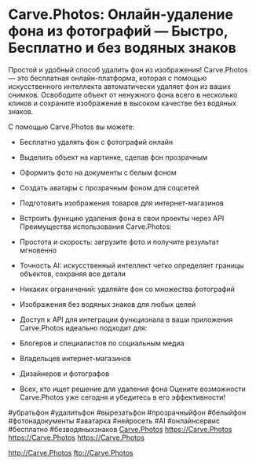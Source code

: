 # Carve.Photos: Онлайн-удаление фона из фотографий — Быстро, Бесплатно и без водяных знаков

Простой и удобный способ удалить фон из изображения! Carve.Photos — это бесплатная онлайн-платформа, которая с помощью искусственного интеллекта автоматически удаляет фон из ваших снимков. Освободите объект от ненужного фона всего в несколько кликов и сохраните изображение в высоком качестве без водяных знаков.

С помощью Carve.Photos вы можете:

- Бесплатно удалять фон с фотографий онлайн
- Выделить объект на картинке, сделав фон прозрачным
- Оформить фото на документы с белым фоном
- Создать аватары с прозрачным фоном для соцсетей
- Подготовить изображения товаров для интернет-магазинов
- Встроить функцию удаления фона в свои проекты через API
Преимущества использования Carve.Photos:

- Простота и скорость: загрузите фото и получите результат мгновенно
- Точность AI: искусственный интеллект четко определяет границы объектов, сохраняя все детали
- Никаких ограничений: удаляйте фон со множества фотографий
- Изображения без водяных знаков для любых целей
- Доступ к API для интеграции функционала в ваши приложения
Carve.Photos идеально подходит для:

- Блогеров и специалистов по социальным медиа
- Владельцев интернет-магазинов
- Дизайнеров и фотографов
- Всех, кто ищет решение для удаления фона
Оцените возможности Carve.Photos уже сегодня и убедитесь в его эффективности!

#убратьфон #удалитьфон #вырезатьфон #прозрачныйфон #белыйфон #фотонадокументы #аватарка #нейросеть #AI #онлайнсервис #бесплатно #безводяныхзнаков [Carve.Photos](http://Carve.Photos) https://Carve.Photos https://Carve.Photos https://Carve.Photos

http://Carve.Photos ftp://Carve.Photos
